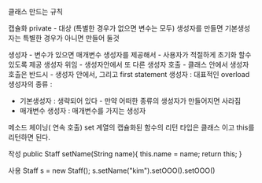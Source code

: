 클래스 만드는 규칙

캡슐화 private - 대상 (특별한 경우가 없으면 변수는 모두)
생성자를 만들면 기본생성자는 특별한 경우가 아니면 만들어 둘것

생성자 - 변수가 있으면 매개변수 생성자를 제공해서
         - 사용자가 적절하게 초기화 할수 있도록 제공
생성자 위임 - 생성자안에서 또 다른 생성자 호출
        - 클래스 안에서 생성자 호출은 반드시
        - 생성자 안에서, 그리고 first statement
생성자 : 대표적인 overload
생성자의 종류 : 
   - 기본생성자 : 생략되어 있다 - 만약 어떠한 종류의 생성자가 만들어지면 사라짐
   - 매개변수 생성자 : 매개변수를 가지는 생성자
   
메소드 체이닝( 연속 호출)
set 계열의 캡슐화된 함수의 리턴 타입은 클래스 이고 this를 리턴하면 된다.

작성
public Staff setName(String name){
         this.name = name;
         return this;
}


사용
Staff s = new Staff();
s.setName("kim").setOOO().setOOO()

